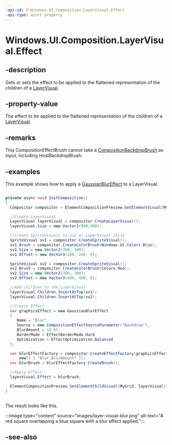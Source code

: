```yaml
---
-api-id: P:Windows.UI.Composition.LayerVisual.Effect
-api-type: winrt property
---
```


<!-- Property syntax
public Windows.UI.Composition.CompositionEffectBrush Effect { get;  set; }
-->

# Windows.UI.Composition.LayerVisual.Effect

## -description

Gets or sets the effect to be applied to the flattened representation of the children of a [LayerVisual](layervisual.md).

## -property-value

The effect to be applied to the flattened representation of the children of a [LayerVisual](layervisual.md).

## -remarks

This CompositionEffectBrush cannot take a [CompositionBackdropBrush](compositionbackdropbrush.md) as input, including HostBackdropBrush.

## -examples

This example shows how to apply a [GaussianBlurEffect](https://microsoft.github.io/Win2D/WinUI3/html/T_Microsoft_Graphics_Canvas_Effects_GaussianBlurEffect.htm) to a LayerVisual.

```csharp

private async void InitComposition()
{
  Compositor compositor = ElementCompositionPreview.GetElementVisual(MyGrid).Compositor;

  //Create LayerVisual
  LayerVisual layerVisual = compositor.CreateLayerVisual();
  layerVisual.Size = new Vector2(900,900);

  //Create SpriteVisuals to use as LayerVisual child
  SpriteVisual sv1 = compositor.CreateSpriteVisual();
  sv1.Brush = compositor.CreateColorBrush(Windows.UI.Colors.Blue);
  sv1.Size = new Vector2(300, 300);
  sv1.Offset = new Vector3(200, 200, 0);

  SpriteVisual sv2 = compositor.CreateSpriteVisual();
  sv2.Brush = compositor.CreateColorBrush(Colors.Red);
  sv2.Size = new Vector2(300, 300);
  sv2.Offset = new Vector3(400, 400, 0);

  //Add children to the LayerVisual
  layerVisual.Children.InsertAtTop(sv1);
  layerVisual.Children.InsertAtTop(sv2);

  //Create Effect
  var graphicsEffect = new GaussianBlurEffect
  {
     Name = "Blur",
     Source = new CompositionEffectSourceParameter("Backdrop"),
     BlurAmount = 10.0f,
     BorderMode = EffectBorderMode.Hard,
     Optimization = EffectOptimization.Balanced
  };

  var blurEffectFactory = compositor.CreateEffectFactory(graphicsEffect,
      new[] { "Blur.BlurAmount" });
  var blurBrush = blurEffectFactory.CreateBrush();

  //Apply Effect
  layerVisual.Effect = blurBrush;

  ElementCompositionPreview.SetElementChildVisual(MyGrid, layerVisual);
}        
         
```

The result looks like this.

:::image type="content" source="images/layer-visual-blur.png" alt-text="A red square overlapping a blue square with a blur effect applied.":::

## -see-also
